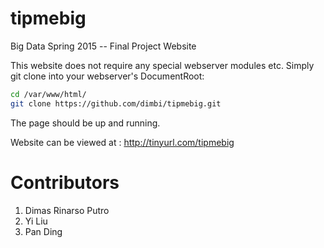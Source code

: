 # tipmebig
Big Data Spring 2015 -- Final Project Website

This website does not require any special webserver modules etc. Simply git clone into your webserver's DocumentRoot:

```sh
cd /var/www/html/
git clone https://github.com/dimbi/tipmebig.git
```
The page should be up and running.

Website can be viewed at : http://tinyurl.com/tipmebig

Contributors
============
1. Dimas Rinarso Putro
2. Yi Liu
3. Pan Ding


